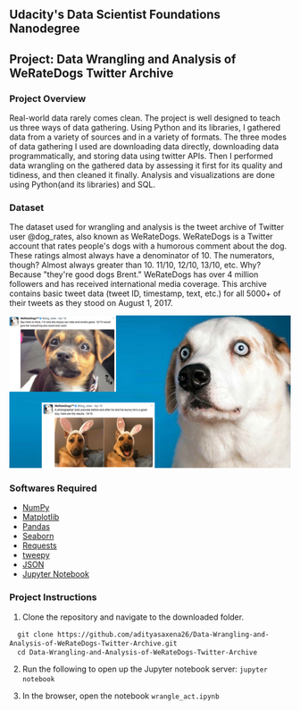 ## Udacity's Data Scientist Foundations Nanodegree
## Project: Data Wrangling and Analysis of WeRateDogs Twitter Archive

### Project Overview

Real-world data rarely comes clean. The project is well designed to teach us three ways of data gathering. Using Python and its libraries, I gathered data from a variety of sources and in a variety of formats. The three modes of data gathering I used are downloading data directly, downloading data programmatically, and storing data using twitter APIs. Then I performed data wrangling on the gathered data by assessing it first for its quality and tidiness, and then cleaned it finally.  Analysis and visualizations are done using Python(and its libraries) and SQL.

### Dataset
The dataset used for wrangling and analysis is the tweet archive of Twitter user @dog_rates, also known as WeRateDogs. WeRateDogs is a Twitter account that rates people's dogs with a humorous comment about the dog. These ratings almost always have a denominator of 10. The numerators, though? Almost always greater than 10. 11/10, 12/10, 13/10, etc. Why? Because "they're good dogs Brent." WeRateDogs has over 4 million followers and has received international media coverage. This archive contains basic tweet data (tweet ID, timestamp, text, etc.) for all 5000+ of their tweets as they stood on August 1, 2017.

![sample image of WeRateDogs from Twitter](Images/WeRateDogs.png)


### Softwares Required
* [NumPy](https://pypi.org/project/numpy/)
* [Matplotlib](https://pypi.org/project/matplotlib/)
* [Pandas](https://pypi.org/project/pandas/)
* [Seaborn](https://pypi.org/project/seaborn/)
* [Requests](https://pypi.org/project/requests/)
* [tweepy](https://pypi.org/project/tweepy/)
* [JSON](https://www.json.org/)
* [Jupyter Notebook](https://jupyter.org/install)

### Project Instructions
1. Clone the repository and navigate to the downloaded folder.
```
  git clone https://github.com/adityasaxena26/Data-Wrangling-and-Analysis-of-WeRateDogs-Twitter-Archive.git
  cd Data-Wrangling-and-Analysis-of-WeRateDogs-Twitter-Archive
```
2. Run the following to open up the Jupyter notebook server:
`jupyter notebook`

3. In the browser, open the notebook ```wrangle_act.ipynb```

